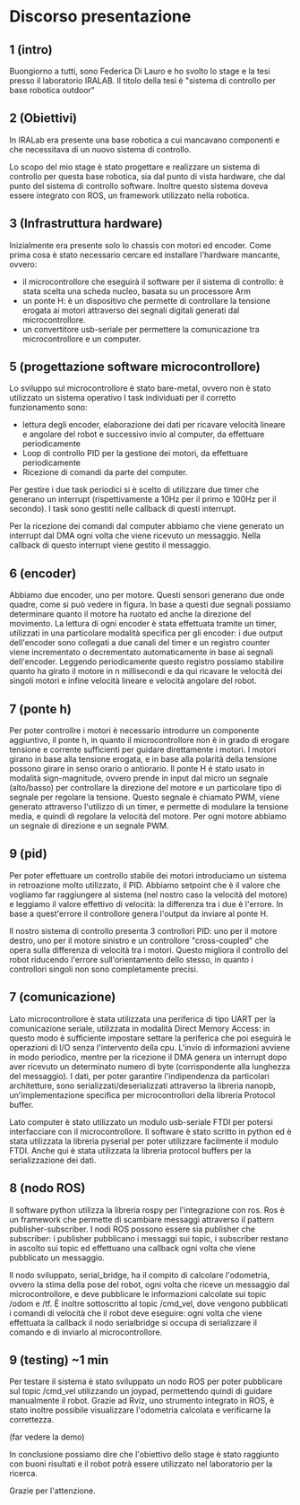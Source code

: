 # Discorso presentazione

## 1 (intro)

Buongiorno a tutti, sono Federica Di Lauro e ho svolto lo stage e la tesi presso il laboratorio IRALAB.
Il titolo della tesi è "sistema di controllo per base robotica outdoor"

## 2 (Obiettivi)

In IRALab era presente una base robotica a cui mancavano componenti e che necessitava di un nuovo sistema di controllo.

Lo scopo del mio stage è stato progettare e realizzare un sistema di controllo per questa base robotica, sia dal punto di vista hardware, che dal punto del sistema di controllo software. Inoltre questo sistema doveva essere integrato con ROS, un framework utilizzato nella robotica.

## 3 (Infrastruttura hardware)

Inizialmente era presente solo lo chassis con motori ed encoder. Come prima cosa è stato necessario cercare ed installare l'hardware mancante, ovvero:

- il microcontrollore che eseguirà il software per il sistema di controllo: è stata scelta una scheda nucleo, basata su un processore Arm
- un ponte H: è un dispositivo che permette di controllare la tensione erogata ai motori attraverso dei segnali digitali generati dal microcontrollore.
- un convertitore usb-seriale per permettere la comunicazione tra microcontrollore e un computer.

## 5 (progettazione software microcontrollore)

Lo sviluppo sul microcontrollore è stato bare-metal, ovvero non è stato utilizzato un sistema operativo
I task individuati per il corretto funzionamento sono:

- lettura degli encoder, elaborazione dei dati per ricavare velocità lineare e angolare del robot e successivo invio al computer, da effettuare periodicamente
- Loop di controllo PID per la gestione dei motori, da effettuare periodicamente
- Ricezione di comandi da parte del computer.

Per gestire i due task periodici si è scelto di utilizzare due timer che generano un interrupt (rispettivamente a 10Hz per il primo e 100Hz per il secondo). I task sono gestiti nelle callback di questi interrupt.

Per la ricezione dei comandi dal computer abbiamo che viene generato un interrupt dal DMA ogni volta che viene ricevuto un messaggio. Nella callback di questo interrupt viene gestito il messaggio.

## 6 (encoder)

Abbiamo due encoder, uno per motore. Questi sensori generano due onde quadre, come si può vedere in figura. In base a questi due segnali possiamo determinare quanto il motore ha ruotato ed anche la direzione del movimento.
La lettura di ogni encoder è stata effettuata tramite un timer, utilizzati in una particolare modalità specifica per gli encoder: i due output dell'encoder sono collegati a due canali del timer e un registro counter viene incrementato o decrementato automaticamente in base ai segnali dell'encoder.
Leggendo periodicamente questo registro possiamo stabilire quanto ha girato il motore in n millisecondi e da qui ricavare le velocità dei singoli motori e infine velocità lineare e velocità angolare del robot.

## 7 (ponte h)

Per poter controllre i motori è necessario introdurre un componente aggiuntivo, il ponte h, in quanto il microcontrollore non è in grado di erogare tensione e corrente sufficienti per guidare direttamente i motori. I motori girano in base alla tensione erogata, e in base alla polarità della tensione possono girare in senso orario o antiorario. Il ponte H è stato usato in modalità sign-magnitude, ovvero prende in input dal micro un segnale (alto/basso) per controllare la direzione del motore e un particolare tipo di segnale per regolare la tensione. Questo segnale è chiamato PWM, viene generato attraverso l'utilizzo di un timer, e permette di modulare la tensione media, e quindi di regolare la velocità del motore.
Per ogni motore abbiamo un segnale di direzione e un segnale PWM.

## 9 (pid)

Per poter effettuare un controllo stabile dei motori introduciamo un sistema in retroazione molto utilizzato, il PID.
Abbiamo setpoint che è il valore che vogliamo far raggiungere al sistema (nel nostro caso la velocità del motore) e leggiamo il valore effettivo di velocità: la differenza tra i due è l'errore. In base a quest'errore il controllore genera l'output da inviare al ponte H.

Il nostro sistema di controllo presenta 3 controllori PID: uno per il motore destro, uno per il motore sinistro e un controllore "cross-coupled" che opera sulla differenza di velocità tra i motori. Questo migliora il controllo del robot riducendo l'errore sull'orientamento dello stesso, in quanto i controllori singoli non sono completamente precisi.

## 7 (comunicazione)

Lato microcontrollore è stata utilizzata una periferica di tipo UART per la comunicazione seriale, utilizzata in modalità Direct Memory Access: in questo modo è sufficiente impostare settare la periferica che poi eseguirà le operazioni di I/O senza l'intervento della cpu. 
L'invio di informazioni avviene in modo periodico, mentre per la ricezione il DMA genera un interrupt dopo aver ricevuto un determinato numero di byte (corrispondente alla lunghezza del messaggio).
I dati, per poter garantire l'indipendenza da particolari architetture, sono serializzati/deserializzati attraverso la libreria nanopb, un'implementazione specifica per microcontrollori della libreria Protocol buffer.

Lato computer è stato utilizzato un modulo usb-seriale FTDI per potersi interfacciare con il microcontrollore.
Il software è stato scritto in python ed è stata utilizzata la libreria pyserial per poter utilizzare facilmente il modulo FTDI. Anche qui è stata utilizzata la libreria protocol buffers per la serializzazione dei dati.

## 8 (nodo ROS)

Il software python utilizza la libreria rospy per l'integrazione con ros. Ros è un framework che permette di scambiare messaggi attraverso il pattern publisher-subscriber. I nodi ROS possono essere sia publisher che subscriber: i publisher pubblicano i messaggi sui topic, i subscriber restano in ascolto sui topic ed effettuano una callback ogni volta che viene pubblicato un messaggio.

Il nodo sviluppato, serial_bridge, ha il compito di calcolare l'odometria, ovvero la stima della pose del robot, ogni volta che riceve un messaggio dal microcontrollore, e deve pubblicare le informazioni calcolate sui topic /odom e /tf.
È inoltre sottoscritto al topic /cmd_vel, dove vengono pubblicati i comandi di velocità che il robot deve eseguire: ogni volta che viene effettuata la callback il nodo serialbridge si occupa di serializzare il comando e di inviarlo al microcontrollore.

## 9 (testing) ~1 min

Per testare il sistema è stato sviluppato un nodo ROS per poter pubblicare sul topic /cmd_vel utilizzando un joypad, permettendo quindi di guidare manualmente il robot.
Grazie ad Rviz, uno strumento integrato in ROS, è stato inoltre possibile visualizzare l'odometria calcolata e verificarne la correttezza.

(far vedere la demo)

In conclusione possiamo dire che l'obiettivo dello stage è stato raggiunto con buoni risultati e il robot potrà essere utilizzato nel laboratorio per la ricerca.

Grazie per l'attenzione.
